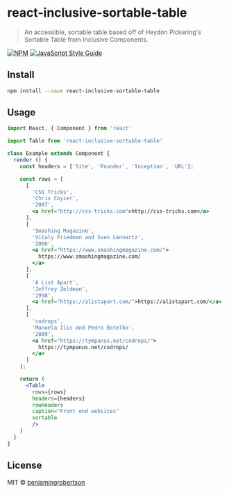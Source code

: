 # react-inclusive-sortable-table

> An accessible, sortable table based off of Heydon Pickering&#x27;s Sortable Table from Inclusive Components.

[![NPM](https://img.shields.io/npm/v/react-inclusive-sortable-table.svg)](https://www.npmjs.com/package/react-inclusive-sortable-table) [![JavaScript Style Guide](https://img.shields.io/badge/code_style-standard-brightgreen.svg)](https://standardjs.com)

## Install

```bash
npm install --save react-inclusive-sortable-table
```

## Usage

```jsx
import React, { Component } from 'react'

import Table from 'react-inclusive-sortable-table'

class Example extends Component {
  render () {
    const headers = ['Site', 'Founder', 'Inception', 'URL'];

    const rows = [
      [
        'CSS Tricks',
        'Chris Coyier',
        '2007',
        <a href="http://css-tricks.com">http://css-tricks.com</a>
      ],
      [
        'Smashing Magazine',
        'Vitaly Friedman and Sven Lennartz',
        '2006',
        <a href="https://www.smashingmagazine.com/">
          https://www.smashingmagazine.com/
        </a>
      ],
      [
        'A List Apart',
        'Jeffrey Zeldman',
        '1998',
        <a href="https://alistapart.com/">https://alistapart.com/</a>
      ],
      [
        'codrops',
        'Manoela Ilic and Pedro Botelho',
        '2009',
        <a href="https://tympanus.net/codrops/">
          https://tympanus.net/codrops/
        </a>
      ]
    ];

    return (
      <Table
        rows={rows}
        headers={headers}
        rowHeaders
        caption="Front end websites"
        sortable
        />
    )
  }
}
```

## License

MIT © [benjamingrobertson](https://github.com/benjamingrobertson)
